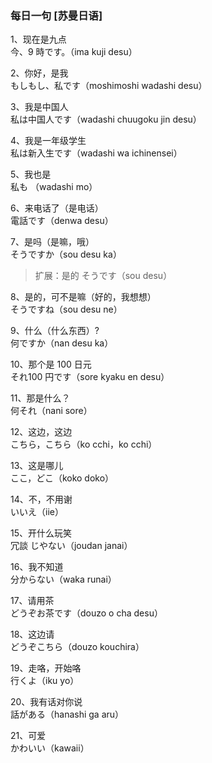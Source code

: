 
### 每日一句 [苏曼日语]
1、现在是九点  
今、9 時です。（ima kuji desu）  

2、你好，是我  
もしもし、私です（moshimoshi wadashi desu）  

3、我是中国人  
私は中国人です（wadashi chuugoku jin desu） 

4、我是一年级学生  
私は新入生です（wadashi wa ichinensei）

5、我也是  
私も （wadashi mo）

6、来电话了（是电话）  
電話です（denwa desu）

7、是吗（是嘛，哦）  
そうですか（sou desu ka）
> 扩展：是的 そうです（sou desu）

8、是的，可不是嘛（好的，我想想）  
そうですね（sou desu ne）  

9、什么（什么东西）?    
何ですか（nan desu ka）    

10、那个是 100 日元  
それ100 円です（sore kyaku en desu）  

11、那是什么？  
何それ（nani sore）  

12、这边，这边  
こちら，こちら（ko cchi，ko cchi）  

13、这是哪儿  
ここ，どこ（koko doko）  

14、不，不用谢  
いいえ（iie）  

15、开什么玩笑  
冗談 じやない（joudan janai）  

16、我不知道  
分からない（waka runai）  

17、请用茶  
どうぞお茶です（douzo o cha desu）  

18、这边请  
どうぞこちら（douzo kouchira）  

19、走咯，开始咯  
行くよ（iku yo）  

20、我有话对你说  
話がある（hanashi ga aru）  

21、可爱  
かわいい（kawaii）  



